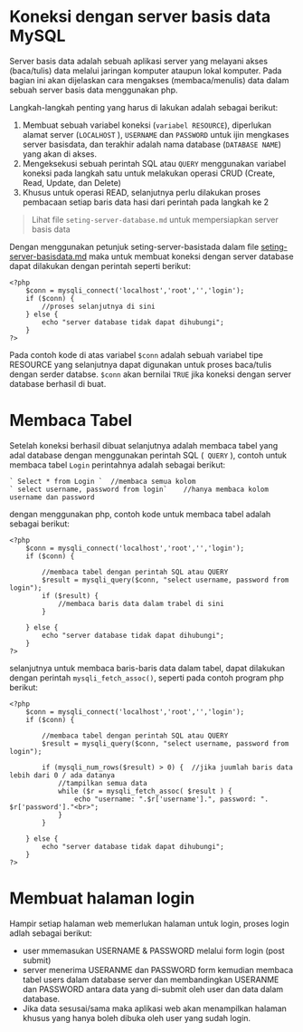 # Koneksi dengan server basis data MySQL

Server basis data adalah sebuah aplikasi server yang melayani akses (baca/tulis) data melalui jaringan komputer ataupun lokal komputer.  Pada bagian ini akan dijelaskan cara mengakses (membaca/menulis) data dalam sebuah server basis data menggunakan php. 

Langkah-langkah penting yang harus di lakukan adalah sebagai berikut:

1. Membuat sebuah variabel koneksi (` variabel RESOURCE `), diperlukan alamat server (` LOCALHOST ` ), ` USERNAME `  dan ` PASSWORD ` untuk ijin mengkases server basisdata, dan terakhir adalah nama database (` DATABASE NAME `) yang akan di akses.
2. Mengeksekusi sebuah perintah SQL atau ` QUERY ` menggunakan variabel koneksi pada langkah satu untuk melakukan operasi CRUD (Create, Read, Update, dan Delete)
3. Khusus untuk operasi READ, selanjutnya perlu dilakukan proses pembacaan setiap baris data hasi dari perintah pada langkah ke 2

> Lihat file ` seting-server-database.md ` untuk mempersiapkan server basis data

Dengan menggunakan petunjuk seting-server-basistada dalam file [seting-server-basisdata.md](https://github.com/handaga/Web-Dinamis/blob/master/setting-server-database.md) maka untuk membuat koneksi dengan server database dapat dilakukan dengan perintah seperti berikut:

    <?php
        $conn = mysqli_connect('localhost','root','','login');
        if ($conn) {
            //proses selanjutnya di sini
        } else {
            echo "server database tidak dapat dihubungi";
        }
    ?>
    
Pada contoh kode di atas variabel ` $conn ` adalah sebuah variabel tipe RESOURCE yang selanjutnya dapat digunakan untuk proses baca/tulis dengan serder databse. ` $conn ` akan bernilai ` TRUE ` jika koneksi dengan server database berhasil di buat. 
    
# Membaca Tabel

Setelah koneksi berhasil dibuat selanjutnya adalah membaca tabel yang adal database dengan menggunakan perintah SQL (`  QUERY ` ), contoh untuk membaca tabel ` Login ` perintahnya adalah sebagai berikut:

    ` Select * from Login `  //membaca semua kolom
    ` select username, password from login`    //hanya membaca kolom username dan password

dengan menggunakan php, contoh kode untuk membaca tabel adalah sebagai berikut:

    <?php 
        $conn = mysqli_connect('localhost','root','','login');
        if ($conn) {
        
            //membaca tabel dengan perintah SQL atau QUERY
            $result = mysqli_query($conn, "select username, password from login");
            if ($result) {
                //membaca baris data dalam trabel di sini
            }
            
        } else {
            echo "server database tidak dapat dihubungi";
        }
    ?>


selanjutnya untuk membaca baris-baris data dalam tabel, dapat dilakukan dengan perintah ` mysqli_fetch_assoc() `, seperti pada contoh program php berikut:

    <?php 
        $conn = mysqli_connect('localhost','root','','login');
        if ($conn) {
        
            //membaca tabel dengan perintah SQL atau QUERY
            $result = mysqli_query($conn, "select username, password from login");
            
            if (mysqli_num_rows($result) > 0) {  //jika juumlah baris data lebih dari 0 / ada datanya
                //tampilkan semua data
                while ($r = mysqli_fetch_assoc( $result ) {
                    echo "username: ".$r['username'].", password: ". $r['password']."<br>";
                }
            }
            
        } else {
            echo "server database tidak dapat dihubungi";
        }
    ?>


# Membuat halaman login 

Hampir setiap halaman web memerlukan halaman untuk login, proses login adlah sebagai berikut:

* user mmemasukan USERNAME & PASSWORD melalui form login (post submit) 
* server menerima USERANME dan PASSWORD form kemudian membaca tabel users dalam database server dan membandingkan USERANME dan PASSWORD antara data yang di-submit oleh user dan data dalam database. 
* Jika data sesusai/sama maka aplikasi web akan menampilkan halaman khusus yang hanya boleh dibuka oleh user yang sudah login.








